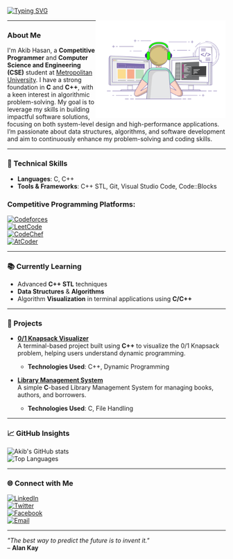 [![Typing SVG](https://readme-typing-svg.demolab.com?font=Fira+Code&pause=300&color=00FFFF&center=true&vCenter=true&width=600&lines=Hi+there;I'm+Akib+Hasan;Competitive+Programmer+%7C+CSE+Undergrad)](https://git.io/typing-svg)

<img align="right" alt="Coding" width="300" src="https://raw.githubusercontent.com/devSouvik/devSouvik/master/gif3.gif" />

---

### About Me  
I'm Akib Hasan, a **Competitive Programmer** and **Computer Science and Engineering (CSE)** student at [Metropolitan University](https://metrouni.edu.bd/). I have a strong foundation in **C** and **C++**, with a keen interest in algorithmic problem-solving. My goal is to leverage my skills in building impactful software solutions, focusing on both system-level design and high-performance applications. I’m passionate about data structures, algorithms, and software development and aim to continuously enhance my problem-solving and coding skills.

---

### 🔧 Technical Skills  

- **Languages**: C, C++  
- **Tools & Frameworks**: C++ STL, Git, Visual Studio Code, Code::Blocks  

### Competitive Programming Platforms:  
[![Codeforces](https://img.shields.io/badge/Codeforces-1F8ACB?style=flat&logo=codeforces&logoColor=white)](https://codeforces.com/profile/ak1b_hasan)  
[![LeetCode](https://img.shields.io/badge/LeetCode-FFA116?style=flat&logo=leetcode&logoColor=black)](https://leetcode.com/u/ak1b_hasan/)  
[![CodeChef](https://img.shields.io/badge/CodeChef-5B4638?style=flat&logo=codechef&logoColor=white)](https://www.codechef.com/users/jax_teller)  
[![AtCoder](https://img.shields.io/badge/AtCoder-000000?style=flat&logo=atcoder&logoColor=white)](https://atcoder.jp/users/akib_hasannnn)

---

### 📚 Currently Learning  
- Advanced **C++ STL** techniques  
- **Data Structures** & **Algorithms**  
- Algorithm **Visualization** in terminal applications using **C/C++**

---

### 🚀 Projects  

- **[0/1 Knapsack Visualizer](https://github.com/ak1bhasan/ADA-Project)**  
  A terminal-based project built using **C++** to visualize the 0/1 Knapsack problem, helping users understand dynamic programming.
  - **Technologies Used**: C++, Dynamic Programming

- **[Library Management System](https://github.com/ak1bhasan/FirstProjectMU)**  
  A simple **C**-based Library Management System for managing books, authors, and borrowers.
  - **Technologies Used**: C, File Handling

---

### 📈 GitHub Insights  

![Akib's GitHub stats](https://github-readme-stats.vercel.app/api?username=ak1bhasan&show_icons=true&theme=tokyonight)  
![Top Languages](https://github-readme-stats.vercel.app/api/top-langs/?username=ak1bhasan&layout=compact&theme=tokyonight)

---

### 🌐 Connect with Me  

[![LinkedIn](https://img.shields.io/badge/LinkedIn-0A66C2?style=for-the-badge&logo=linkedin&logoColor=white)](https://www.linkedin.com/in/ak1bhasan/)  
[![Twitter](https://img.shields.io/badge/Twitter-1DA1F2?style=for-the-badge&logo=twitter&logoColor=white)](https://x.com/__akibbb)  
[![Facebook](https://img.shields.io/badge/Facebook-1877F2?style=for-the-badge&logo=facebook&logoColor=white)](https://www.facebook.com/akib.hasan.148553)  
[![Email](https://img.shields.io/badge/Email-orange?style=for-the-badge&logo=gmail&logoColor=white)](mailto:akibhasan011@gmail.com)

---

_"The best way to predict the future is to invent it."_  
– **Alan Kay**
